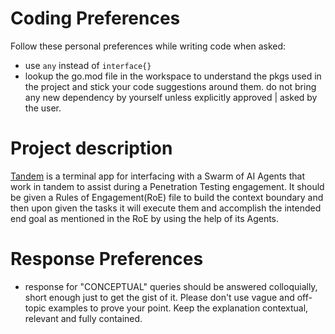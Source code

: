 # Coding Preferences

Follow these personal preferences while writing code when asked:

- use ```any``` instead of ```interface{}```
- lookup the go.mod file in the workspace to understand the pkgs used in the project and stick your code suggestions around them. do not bring any new dependency by yourself unless explicitly approved | asked by the user.

# Project description

[Tandem](https://github.com/yyovil/tandem) is a terminal app for interfacing with a 
Swarm of AI Agents that work in tandem to assist during a Penetration Testing engagement. It should be given a Rules of Engagement(RoE) file to build the context boundary and then upon given the tasks it will execute them and accomplish the intended end goal as mentioned in the RoE by using the help of its Agents.

# Response Preferences

- response for "CONCEPTUAL" queries should be answered colloquially, short enough just to get the gist of it. Please don't use vague and off-topic examples to prove your point. Keep the explanation contextual, relevant and fully contained.
